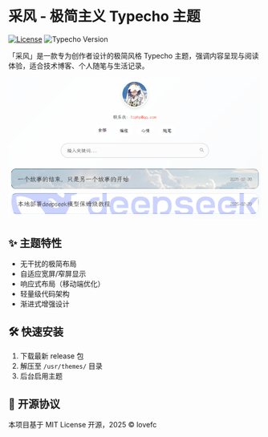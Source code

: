 # 采风 - 极简主义 Typecho 主题

[![License](https://img.shields.io/badge/license-MIT-blue.svg)](https://github.com/yourusername/caifeng-theme/blob/main/LICENSE)
![Typecho Version](https://img.shields.io/badge/Typecho-1.2%2B-brightgreen)

「采风」是一款专为创作者设计的极简风格 Typecho 主题，强调内容呈现与阅读体验，适合技术博客、个人随笔与生活记录。

![image.png](./screenshot.png)

## ✨ 主题特性
  - 无干扰的极简布局
  - 自适应宽屏/窄屏显示
  - 响应式布局（移动端优化）
  - 轻量级代码架构
  - 渐进式增强设计

## 🛠️ 快速安装

1. 下载最新 release 包
2. 解压至 `/usr/themes/` 目录
3. 后台启用主题

## 📄 开源协议
本项目基于 MIT License 开源，2025 © lovefc